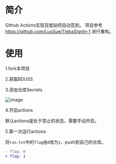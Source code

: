 # 简介
Github Actions实现百度贴吧自动签到。
项目参考 https://github.com/LuoSue/TiebaSignIn-1 进行重构。

# 使用
1.fork本项目

2.获取BDUSS

3.添加仓库Secrets

![image](https://github.com/user-attachments/assets/3c35bb39-4e4c-4347-9325-4fe4d46f649f)

4.开启actions

默认actions是处于禁止的状态，需要手动开启。

5.第一次运行actions

将`run.txt`中的`flag`由`0`改为`1`，push到自己的仓库。

```patch
- flag: 0
+ flag: 1
```
